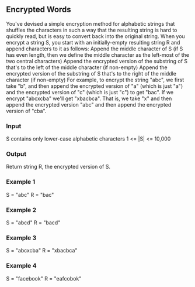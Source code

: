 ## Encrypted Words
You've devised a simple encryption method for alphabetic strings that shuffles the characters in such a way that the resulting string is hard to quickly read, but is easy to convert back into the original string.
When you encrypt a string S, you start with an initially-empty resulting string R and append characters to it as follows:
Append the middle character of S (if S has even length, then we define the middle character as the left-most of the two central characters)
Append the encrypted version of the substring of S that's to the left of the middle character (if non-empty)
Append the encrypted version of the substring of S that's to the right of the middle character (if non-empty)
For example, to encrypt the string "abc", we first take "b", and then append the encrypted version of "a" (which is just "a") and the encrypted version of "c" (which is just "c") to get "bac".
If we encrypt "abcxcba" we'll get "xbacbca". That is, we take "x" and then append the encrypted version "abc" and then append the encrypted version of "cba".
### Input
S contains only lower-case alphabetic characters
1 <= |S| <= 10,000
### Output
Return string R, the encrypted version of S.
### Example 1
S = "abc"
R = "bac"
### Example 2
S = "abcd"
R = "bacd"
### Example 3
S = "abcxcba"
R = "xbacbca"
### Example 4
S = "facebook"
R = "eafcobok"

